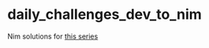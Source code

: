 # daily_challenges_dev_to_nim

Nim solutions for [this series](https://dev.to/thepracticaldev/daily-challenge-1-string-peeler-4nep)